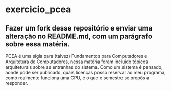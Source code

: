 # exercicio_pcea

## Fazer um fork desse repositório e enviar uma alteração no README.md, com um parágrafo sobre essa matéria.

PCEA é uma sigla para (talvez) Fundamentos para Computadores e Arquitetura de Computadores, nessa matéria foram incluido tópicos arquiteturais sobre as entranhas do sistema.
Como um sistema é pensado, aonde pode ser publicado, quais licenças posso reservar ao meu programa, como realmente funciona uma CPU, é o que o semestre se propôs a responder.
